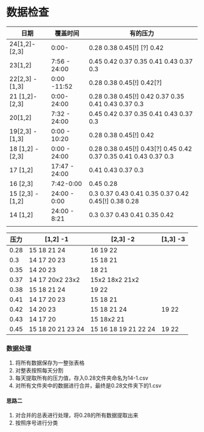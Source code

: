 # 数据检查

| 日期             | 覆盖时间      | 有的压力                                                     |
| ---------------- | ------------- | ------------------------------------------------------------ |
| 24[1,2]-[2,3]    | 0:00-         | 0.28 0.38 0.45[!] [?]  0.42                                  |
| 23[1,2]          | 7:56 - 24:00  | 0.45 0.42 0.37 0.35 0.41 0.43 0.37 0.3                       |
| 22[2,3] -[1,3]   | 0:00 -11:52   | 0.28 0.38 0.45[!] 0.42[?]                                    |
| 21 [1,2]-[2,3]   | 0:00- 24:00   | 0.28 0.38 0.45[!] 0.42 0.37 0.35 0.41 0.43 0.37 0.3          |
| 20[1,2]          | 7:32 - 24:00  | 0.45 0.42 0.37 0.35 0.41 0.43 0.37 0.3                       |
| 19[2,3] -[1,3]   | 0:00 - 10:20  | 0.28 0.38 0.45[!] 0.42                                       |
| 18 [1,2] - [2,3] | 0:00 - 24:00  | 0.28 0.38 0.45[!] 0.43[?] 0.45 0.42 0.37 0.35 0.41 0.43 0.37 0.3 |
| 17 [1,2]         | 17:47 - 24:00 | 0.41 0.43 0.37 0.3                                           |
| 16 [2,3]         | 7:42-0:00     | 0.45 0.28                                                    |
| 15 [2,3] - [1,2] | 24:00 - 0:00  | 0.3 0.37 0.43 0.41 0.35 0.37 0.42 0.45[!] 0.38 0.28          |
| 14 [1,2]         | 24:00 - 8:21  | 0.3 0.37 0.43 0.41 0.35 0.42                                 |
|                  |               |                                                              |



| 压力 | [1,2] -1          | [2,3] -2             | [1,3] -3 |
| ---- | ----------------- | -------------------- | -------- |
| 0.28 | 15 18 21 24       | 16 19 22             |          |
| 0.3  | 14 17 20 23       | 15 18 21             |          |
| 0.35 | 14 20 23          | 18 21                |          |
| 0.37 | 14 17 20x2 23x2   | 15x2 18x2  21x2      |          |
| 0.38 | 15 18 21 24       | 19 22                |          |
| 0.41 | 14 17 20 23       | 15 18 21             |          |
| 0.42 | 14 20 23          | 15 18 21 24          | 19 22    |
| 0.43 | 14 17 20          | 15 18x2 21           |          |
| 0.45 | 15 18 20 21 23 24 | 15 16 18 19 21 22 24 | 19 22    |



### 数据处理

1. 将所有数据保存为一整张表格
2. 对整表按照每天分割
3. 每天提取所有的压力值，存入0.28文件夹命名为14-1.csv
4. 对所有文件夹中的数据进行合并，最终是0.28文件夹下的1.csv

#### 思路二

1. 对合并的总表进行处理，将0.28的所有数据提取出来
2. 按照序号进行分类
